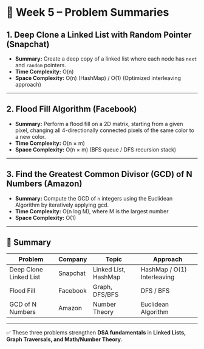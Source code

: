 # 📘 Week 5 – Problem Summaries

## 1. Deep Clone a Linked List with Random Pointer (Snapchat)
- **Summary:** Create a deep copy of a linked list where each node has `next` and `random` pointers.  
- **Time Complexity:** O(n)  
- **Space Complexity:** O(n) (HashMap) / O(1) (Optimized interleaving approach)  

---

## 2. Flood Fill Algorithm (Facebook)
- **Summary:** Perform a flood fill on a 2D matrix, starting from a given pixel, changing all 4-directionally connected pixels of the same color to a new color.  
- **Time Complexity:** O(n × m)  
- **Space Complexity:** O(n × m) (BFS queue / DFS recursion stack)  

---

## 3. Find the Greatest Common Divisor (GCD) of N Numbers (Amazon)
- **Summary:** Compute the GCD of `n` integers using the Euclidean Algorithm by iteratively applying gcd.  
- **Time Complexity:** O(n log M), where M is the largest number  
- **Space Complexity:** O(1)  

---
## 📅 Summary
| Problem | Company | Topic | Approach |
|---------|---------|-------|----------|
| Deep Clone Linked List | Snapchat | Linked List, HashMap | HashMap / O(1) Interleaving |
| Flood Fill | Facebook | Graph, DFS/BFS | DFS / BFS |
| GCD of N Numbers | Amazon | Number Theory | Euclidean Algorithm |

---
✅ These three problems strengthen **DSA fundamentals** in **Linked Lists, Graph Traversals, and Math/Number Theory**.
